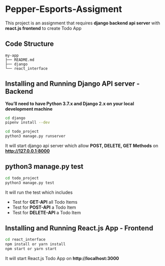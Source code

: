 # Pepper-Esports-Assigment
This project is an assignment that requires **django backend api server** with **react.js frontend** to create Todo App

## Code Structure

```
my-app
├── README.md
├── django
└── react_interface
```
## Installing and Running Django API server - Backend

**You’ll need to have Python 3.7.x and Django 2.x on your local development machine**

```sh
cd django
pipenv install --dev

cd todo_project
python3 manage.py runserver
```
It will start django api server which allow **POST, DELETE, GET Methods** on **http://127.0.0.1:8000**

## python3 manage.py test


```sh
cd todo_project
python3 manage.py test
```

It will run the test which includes <br>
- Test for **GET-API** all Todo Items
- Test for **POST-API** a Todo Item
- Test for **DELETE-API** a Todo Item


## Installing and Running React.js App - Frontend

```sh
cd react_interface
npm install or yarn install
npm start or yarn start
```
It will start React.js Todo App on **http://localhost:3000**
